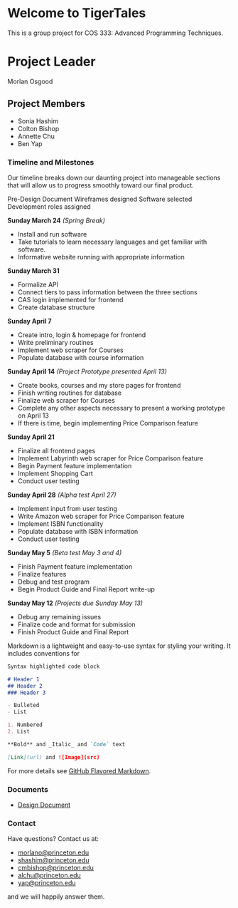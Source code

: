 # Welcome to TigerTales

This is a group project for COS 333: Advanced Programming Techniques. 

# Project Leader
Morlan Osgood

## Project Members
- Sonia Hashim
- Colton Bishop
- Annette Chu
- Ben Yap

### Timeline and Milestones

Our timeline breaks down our daunting project into manageable sections that will allow us to progress smoothly toward our final product.  

Pre-Design Document
Wireframes designed
Software selected
Development roles assigned 

**Sunday March 24** _(Spring Break)_
- Install and run software
- Take tutorials to learn necessary languages and get familiar with software.
- Informative website running with appropriate information

**Sunday March 31**
- Formalize API
- Connect tiers to pass information between the three sections
- CAS login implemented for frontend
- Create database structure

**Sunday April 7**
- Create intro, login & homepage for frontend
- Write preliminary routines
- Implement web scraper for Courses
- Populate database with course information

**Sunday April 14**  _(Project Prototype presented April 13)_
- Create books, courses and my store pages for frontend
- Finish writing routines for database
- Finalize web scraper for Courses
- Complete any other aspects necessary to present a working prototype on April 13
- If there is time, begin implementing Price Comparison feature

**Sunday April 21**
- Finalize all frontend pages
- Implement Labyrinth web scraper for Price Comparison feature
- Begin Payment feature implementation
- Implement Shopping Cart
- Conduct user testing

**Sunday April 28**  _(Alpha test April 27)_
- Implement input from user testing
- Write Amazon web scraper for Price Comparison feature
- Implement ISBN functionality
- Populate database with ISBN information
- Conduct user testing

**Sunday May 5** _(Beta test May 3 and 4)_
- Finish Payment feature implementation
- Finalize features
- Debug and test program
- Begin Product Guide and Final Report write-up

**Sunday May 12** _(Projects due Sunday May 13)_
- Debug any remaining issues
- Finalize code and format for submission
- Finish Product Guide and Final Report


Markdown is a lightweight and easy-to-use syntax for styling your writing. It includes conventions for

```markdown
Syntax highlighted code block

# Header 1
## Header 2
### Header 3

- Bulleted
- List

1. Numbered
2. List

**Bold** and _Italic_ and `Code` text

[Link](url) and ![Image](src)
```

For more details see [GitHub Flavored Markdown](https://guides.github.com/features/mastering-markdown/).

### Documents

- [Design Document](https://docs.google.com/document/d/1mkFGFPvzxn81FUHPdFVxHu-fqBy6l4tvZvqDCDOchWs/edit?usp=sharing)

### Contact

Have questions? Contact us at:
- morlano@princeton.edu
- shashim@princeton.edu
- cmbishop@princeton.edu
- alchu@princeton.edu
- yap@princeton.edu

and we will happily answer them.
